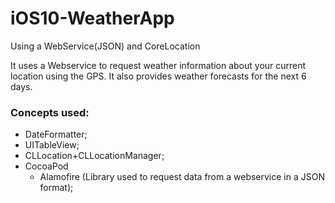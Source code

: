 # iOS10-WeatherApp
Using a WebService(JSON) and CoreLocation

It uses a Webservice to request weather information about your current location using the GPS.
It also provides weather forecasts for the next 6 days.

### Concepts used:
* DateFormatter;
* UITableView;
* CLLocation+CLLocationManager;
* CocoaPod
  * Alamofire (Library used to request data from a webservice in a JSON format);
